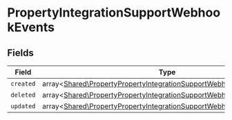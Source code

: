 # PropertyIntegrationSupportWebhookEvents


## Fields

| Field                                                                                                                                                 | Type                                                                                                                                                  | Required                                                                                                                                              | Description                                                                                                                                           |
| ----------------------------------------------------------------------------------------------------------------------------------------------------- | ----------------------------------------------------------------------------------------------------------------------------------------------------- | ----------------------------------------------------------------------------------------------------------------------------------------------------- | ----------------------------------------------------------------------------------------------------------------------------------------------------- |
| `created`                                                                                                                                             | array<[Shared\PropertyPropertyIntegrationSupportWebhookEventsCreated](../../Models/Shared/PropertyPropertyIntegrationSupportWebhookEventsCreated.md)> | :heavy_minus_sign:                                                                                                                                    | N/A                                                                                                                                                   |
| `deleted`                                                                                                                                             | array<[Shared\PropertyPropertyIntegrationSupportWebhookEventsDeleted](../../Models/Shared/PropertyPropertyIntegrationSupportWebhookEventsDeleted.md)> | :heavy_minus_sign:                                                                                                                                    | N/A                                                                                                                                                   |
| `updated`                                                                                                                                             | array<[Shared\PropertyPropertyIntegrationSupportWebhookEventsUpdated](../../Models/Shared/PropertyPropertyIntegrationSupportWebhookEventsUpdated.md)> | :heavy_minus_sign:                                                                                                                                    | N/A                                                                                                                                                   |